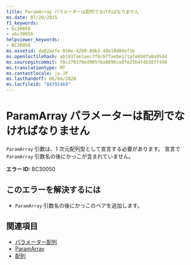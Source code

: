 ```yaml
---
title: ParamArray パラメーターは配列でなければなりません
ms.date: 07/20/2015
f1_keywords:
- bc30050
- vbc30050
helpviewer_keywords:
- BC30050
ms.assetid: da02aefe-950e-4289-89b3-48e10d0def1b
ms.openlocfilehash: ab193fae1aec7f6c6ffaebe171afe6b0fa8a9544
ms.sourcegitcommit: f8c270376ed905f6a8896ce0fe25b4f4b38ff498
ms.translationtype: MT
ms.contentlocale: ja-JP
ms.lasthandoff: 06/04/2020
ms.locfileid: "84391469"
---
```

# <a name="paramarray-parameter-must-be-an-array"></a>ParamArray パラメーターは配列でなければなりません
`ParamArray` 引数は、1 次元配列型として宣言する必要があります。 宣言で `ParamArray` 引数名の後にかっこが含まれていません。  
  
 **エラー ID:** BC30050  
  
## <a name="to-correct-this-error"></a>このエラーを解決するには  
  
- `ParamArray` 引数名の後にかっこのペアを追加します。  
  
## <a name="see-also"></a>関連項目

- [パラメーター配列](../programming-guide/language-features/procedures/parameter-arrays.md)
- [ParamArray](../language-reference/modifiers/paramarray.md)
- [配列](../programming-guide/language-features/arrays/index.md)

